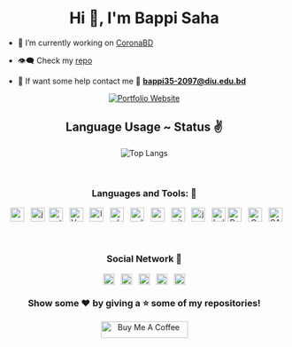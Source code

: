<h1 align="center">Hi 👋, I'm Bappi Saha</h1>
<!-- <h3 align="center">A passionate software engineer.</h3> -->

- 🔭 I’m currently working on [CoronaBD](https://coronabd.xyz)

- 👁️‍🗨️ Check my [repo](https://github.com/bappi2097?tab=repositories) <br/>
- 🤝 If want some help contact me 📧 **bappi35-2097@diu.edu.bd**
<div align="center">
<!-- <img src="https://komarev.com/ghpvc/?username=bappi2097" alt="bappi2097" /> -->
<a href="https://bappi2097.github.io" align="center">
<img src="https://img.shields.io/badge/Portfolio%20Website-29b6f6?style=flat-square&logo=google-chrome&logoColor=white" alt="Portfolio Website">
</a>

## Language Usage ~ Status ✌

![Top Langs](https://github-readme-stats.aemiej.vercel.app/api/top-langs/?username=bappi2097&layout=compact&theme=white&show_icons=true&hide_border=true&private=true)

<br/>

### Languages and Tools: 🚀

&nbsp;&nbsp;<img height="25" src="https://raw.githubusercontent.com/bappi2097/bappi2097/master/assets/cpp.png" alt="cpp" title="C++">
&nbsp;&nbsp;<img height="25" src="https://raw.githubusercontent.com/bappi2097/bappi2097/master/assets/javascript.png" alt="javascript" title="JavaScript">
&nbsp;<img height="25" src="https://raw.githubusercontent.com/bappi2097/bappi2097/master/assets/python.png" alt="python" title="Python Basic">
&nbsp;&nbsp;<img height="25" src="https://raw.githubusercontent.com/bappi2097/bappi2097/master/assets/vue.js.png" alt="Vue.js" title="Vue.js">
&nbsp;&nbsp;<img height="25" src="https://raw.githubusercontent.com/bappi2097/bappi2097/master/assets/laravel.svg" alt="laravel" title="Laravel Framework">
&nbsp;&nbsp;<img height="25" src="https://raw.githubusercontent.com/bappi2097/bappi2097/master/assets/php.png" alt="php" title="PHP">
&nbsp;&nbsp;<img height="25" src="https://raw.githubusercontent.com/bappi2097/bappi2097/master/assets/sql.png" alt="sql" title="SQL">
&nbsp;&nbsp;<img height="25" src="https://raw.githubusercontent.com/bappi2097/bappi2097/master/assets/mongodb.png" alt="mongodb" title="MongoDB">
&nbsp;&nbsp;<img height="25" src="https://raw.githubusercontent.com/bappi2097/bappi2097/master/assets/git.png" alt="git" title="Git">
&nbsp;&nbsp;<img height="25" src="https://raw.githubusercontent.com/bappi2097/bappi2097/master/assets/java.png" alt="java" title="JAVA OOP">
&nbsp;&nbsp;<img height="25" src="https://raw.githubusercontent.com/bappi2097/bappi2097/master/assets/bulma-s.png" alt="bulma" title="Bulma CSS Framework">
<img height="25" src="https://raw.githubusercontent.com/bappi2097/bappi2097/master/assets/Bootstrap.png" alt="Bootstrap" title="Bootstrap Front-End Framework">
&nbsp;&nbsp;<img height="25" src="https://raw.githubusercontent.com/bappi2097/bappi2097/master/assets/graphql.svg" alt="GraphQL" title="GraphQL">
&nbsp;&nbsp;<img height="25" src="https://raw.githubusercontent.com/bappi2097/bappi2097/master/assets/sass.svg" alt="SASS" title="SASS">

<br/>

<p align="center">

### Social Network 📱

&nbsp;&nbsp;<a href="https://dev.to/bappi2097" target="blank"><img align="center" src="https://cdn.jsdelivr.net/npm/simple-icons@3.0.1/icons/dev-dot-to.svg" alt="@bappi2097" title="@bappi2097" height="20" width="20" /></a>&nbsp;&nbsp;
<a href="https://stackoverflow.com/users/12789602/bappi-saha" target="blank"><img align="center" src="https://cdn.jsdelivr.net/npm/simple-icons@3.0.1/icons/stackoverflow.svg" title="Stack Overflow" alt="12789602" height="20" width="20" /></a>&nbsp;&nbsp;
<a href="https://web.facebook.com/bappi.saha.75033/" target="blank"><img align="center" src="https://cdn.jsdelivr.net/npm/simple-icons@3.0.1/icons/facebook.svg" title="Bappi Saha" alt="Bappi Saha" height="20" width="20" /></a>&nbsp;&nbsp;
<a href="https://twitter.com/BappiSaha35" target="blank"><img align="center" src="https://cdn.jsdelivr.net/npm/simple-icons@3.0.1/icons/twitter.svg" alt="BappiSaha35" title="BappiSaha35" height="20" width="20" /></a>&nbsp;&nbsp;
<a href="https://www.hackerrank.com/bappi35" target="blank"><img align="center" src="https://cdn.jsdelivr.net/npm/simple-icons@3.0.1/icons/hackerrank.svg" alt="bappi35" title="@bappi35" height="20" width="20" /></a>&nbsp;&nbsp;

</p>

### Show some ❤️ by giving a :star: some of my repositories!

<a href="https://www.buymeacoffee.com/bappi2097" target="_blank" style="height: 30px !important; width: 157px !important;" ><img src="https://cdn.buymeacoffee.com/buttons/v2/arial-orange.png" alt="Buy Me A Coffee" style="height: 30px !important; width: 157px !important;" height="30px" width="157px"></a>

</div>
